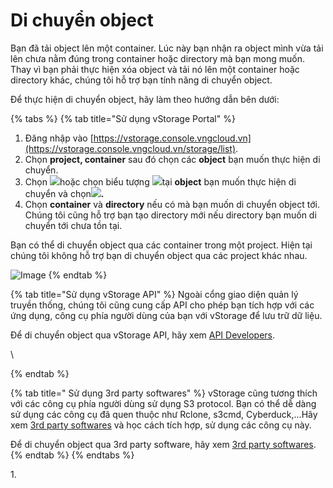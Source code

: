 # Di chuyển object

Bạn đã tải object lên một container. Lúc này bạn nhận ra object mình vừa tải lên chưa nằm đúng trong container hoặc directory mà bạn mong muốn. Thay vì bạn phải thực hiện xóa object và tải nó lên một container hoặc directory khác, chúng tôi hỗ trợ bạn tính năng di chuyển object. 

Để thực hiện di chuyển object, hãy làm theo hướng dẫn bên dưới:



{% tabs %}
{% tab title="Sử dụng vStorage Portal" %}
1. Đăng nhập vào [https://vstorage.console.vngcloud.vn](https://vstorage.console.vngcloud.vn/storage/list).
2. Chọn **project, container** sau đó chọn các **object** bạn muốn thực hiện di chuyển.
3. Chọn ![](https://docs.vngcloud.vn/download/thumbnails/49648528/image2023-3-6\_10-53-48.png?version=1\&modificationDate=1678074829000\&api=v2)hoặc chọn biểu tượng ![](https://docs.vngcloud.vn/download/thumbnails/49648528/image2023-2-6\_10-20-54.png?version=1\&modificationDate=1678074833000\&api=v2)tại **object** bạn muốn thực hiện di chuyển và chọn![](https://docs.vngcloud.vn/download/thumbnails/49648528/image2023-3-6\_10-54-15.png?version=1\&modificationDate=1678074856000\&api=v2)**.**
4.  Chọn **container** và **directory** nếu có mà bạn muốn di chuyển object tới. Chúng tôi cũng hỗ trợ bạn tạo directory mới nếu directory bạn muốn di chuyển tới chưa tồn tại. 

Bạn có thể di chuyển object qua các container trong một project. Hiện tại chúng tôi không hỗ trợ bạn di chuyển object qua các project khác nhau.

![Image](https://github.com/vngcloud/docs/blob/main/Vietnamese/.gitbook/assets/Di_chuyen_object.gif?raw=true)
{% endtab %}

{% tab title="Sử dụng vStorage API" %}
Ngoài cổng giao diện quản lý truyền thống, chúng tôi cũng cung cấp API cho phép bạn tích hợp với các ứng dụng, công cụ phía người dùng của bạn với vStorage để lưu trữ dữ liệu.

Để di chuyển object qua vStorage API, hãy xem [API Developers](https://docs.vngcloud.vn/vng-cloud-document/vn/vstorage/object-storage/vstorage-hcm03/api-developers).

\

{% endtab %}

{% tab title=" Sử dụng 3rd party softwares" %}
vStorage cũng tương thích với các công cụ phía người dùng sử dụng S3 protocol. Bạn có thể dễ dàng sử dụng các công cụ đã quen thuộc như Rclone, s3cmd, Cyberduck,...Hãy xem [3rd party softwares](https://docs.vngcloud.vn/vng-cloud-document/vn/vstorage/object-storage/vstorage-hcm03/3rd-party-softwares) và học cách tích hợp, sử dụng các công cụ này. 

Để di chuyển object qua 3rd party software, hãy xem [3rd party softwares](https://docs.vngcloud.vn/vng-cloud-document/vn/vstorage/object-storage/vstorage-hcm03/3rd-party-softwares).
{% endtab %}
{% endtabs %}

 

1\. 
